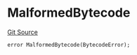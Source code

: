 # MalformedBytecode
[Git Source](https://github.com/matter-labs/zksync-contracts/blob/a1506a91fd7e3b73aa6fe10caf12e32f39e26211/contracts/l2-contracts/errors/L2ContractErrors.sol)


```solidity
error MalformedBytecode(BytecodeError);
```

